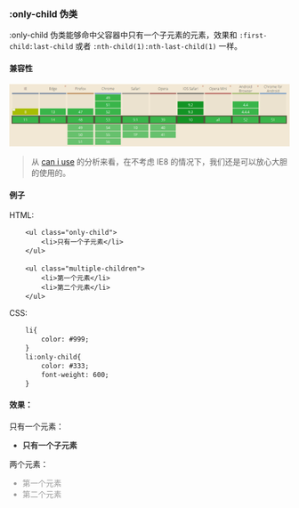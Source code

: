 ### :only-child 伪类

:only-child 伪类能够命中父容器中只有一个子元素的元素，效果和 `:first-child:last-child` 或者 `:nth-child(1):nth-last-child(1)` 一样。

#### 兼容性

![caniuse_only-child](/css/resource/caniuse_only-child.png)

> 从 [can i use](http://caniuse.com/#search=only-child) 的分析来看，在不考虑 IE8 的情况下，我们还是可以放心大胆的使用的。

#### 例子

HTML:

```
    <ul class="only-child">
        <li>只有一个子元素</li>
    </ul>

    <ul class="multiple-children">
        <li>第一个元素</li>
        <li>第二个元素</li>
    </ul>
```

CSS:

```
    li{
        color: #999;
    }
    li:only-child{
        color: #333;
        font-weight: 600;
    }
```

#### 效果：

<style>
    li{
        color: #999;
    }
    li:only-child{
        color: #333;
        font-weight: 600;
    }
</style>

只有一个元素：
<ul class="only-child">
    <li>只有一个子元素</li>
</ul>

两个元素：
<ul class="multiple-children">
    <li>第一个元素</li>
    <li>第二个元素</li>
</ul>
